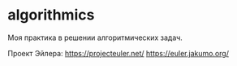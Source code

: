 # algorithmics

Моя практика в решении алгоритмических задач. 

Проект Эйлера:
https://projecteuler.net/
https://euler.jakumo.org/
